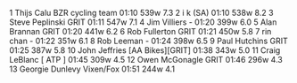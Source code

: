   1  Thijs Calu  BZR cycling team  01:10    539w  7.3
  2  i k  (SA)    01:10    538w  8.2
  3  Steve Peplinski  GRIT  01:11    547w  7.1
  4  Jim Villiers  -  01:20    399w  6.0
  5  Alan Brannan  GRIT  01:20    441w  6.2
  6  Rob Fullerton  GRIT  01:21    450w  5.8
  7  rin chan  -  01:22    351w  6.1
  8  Rob Leeman  -  01:24    398w  6.5
  9  Paul Hutchins  GRIT  01:25    387w  5.8
 10  John Jeffries  [AA Bikes][GRIT]  01:38    343w  5.0
 11  Craig LeBlanc  [ ATP ]  01:45    309w  4.5
 12  Owen McGonagle  GRIT  01:46    296w  4.3
 13  Georgie Dunlevy  Vixen/Fox  01:51    244w  4.1
